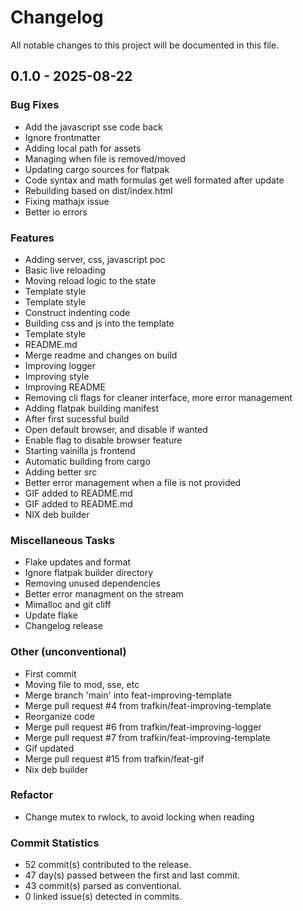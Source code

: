 # Changelog

All notable changes to this project will be documented in this file.

## 0.1.0 - 2025-08-22

### Bug Fixes

- Add the javascript sse code back
- Ignore frontmatter
- Adding local path for assets
- Managing when file is removed/moved
- Updating cargo sources for flatpak
- Code syntax and math formulas get well formated after update
- Rebuilding based on dist/index.html
- Fixing mathajx issue
- Better io errors

### Features

- Adding server, css, javascript poc
- Basic live reloading
- Moving reload logic to the state
- Template style
- Template style
- Construct indenting code
- Building css and js into the template
- Template style
- README.md
- Merge readme and changes on build
- Improving logger
- Improving style
- Improving README
- Removing cli flags for cleaner interface, more error management
- Adding flatpak building manifest
- After first sucessful build
- Open default browser, and disable if wanted
- Enable flag to disable browser feature
- Starting vainilla js frontend
- Automatic building from cargo
- Adding better src
- Better error management when a file is not provided
- GIF added to README.md
- GIF added to README.md
- NIX deb builder

### Miscellaneous Tasks

- Flake updates and format
- Ignore flatpak builder directory
- Removing unused dependencies
- Better error managment on the stream
- Mimalloc and git cliff
- Update flake
- Changelog release

### Other (unconventional)

- First commit
- Moving file to mod, sse, etc
- Merge branch 'main' into feat-improving-template
- Merge pull request #4 from trafkin/feat-improving-template
- Reorganize code
- Merge pull request #6 from trafkin/feat-improving-logger
- Merge pull request #7 from trafkin/feat-improving-template
- Gif updated
- Merge pull request #15 from trafkin/feat-gif
- Nix deb builder

### Refactor

- Change mutex to rwlock, to avoid locking when reading

### Commit Statistics

- 52 commit(s) contributed to the release.
- 47 day(s) passed between the first and last commit.
- 43 commit(s) parsed as conventional.
- 0 linked issue(s) detected in commits.

<!-- generated by git-cliff -->
